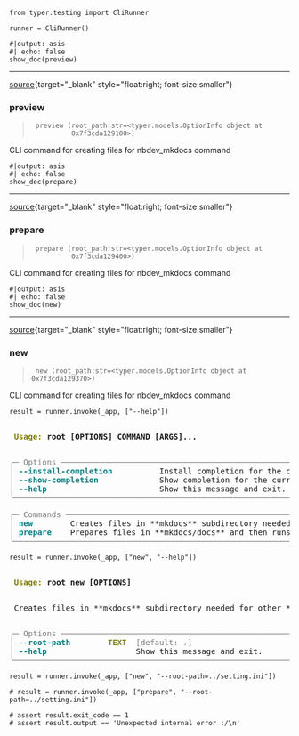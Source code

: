 <!-- WARNING: THIS FILE WAS AUTOGENERATED! DO NOT EDIT! -->


```
from typer.testing import CliRunner

runner = CliRunner()
```


```
#|output: asis
#| echo: false
show_doc(preview)
```




---

[source](https://github.com/airtai/nbdev-mkdocs/blob/main/nbdev_mkdocs/mkdocs.py#L391){target="_blank" style="float:right; font-size:smaller"}

### preview

>      preview (root_path:str=<typer.models.OptionInfo object at
>               0x7f3cda129100>)

CLI command for creating files for nbdev_mkdocs command




```
#|output: asis
#| echo: false
show_doc(prepare)
```




---

[source](https://github.com/airtai/nbdev-mkdocs/blob/main/nbdev_mkdocs/mkdocs.py#L349){target="_blank" style="float:right; font-size:smaller"}

### prepare

>      prepare (root_path:str=<typer.models.OptionInfo object at
>               0x7f3cda129400>)

CLI command for creating files for nbdev_mkdocs command




```
#|output: asis
#| echo: false
show_doc(new)
```




---

[source](https://github.com/airtai/nbdev-mkdocs/blob/main/nbdev_mkdocs/mkdocs.py#L207){target="_blank" style="float:right; font-size:smaller"}

### new

>      new (root_path:str=<typer.models.OptionInfo object at 0x7f3cda129370>)

CLI command for creating files for nbdev_mkdocs command




```
result = runner.invoke(_app, ["--help"])
```


<pre style="white-space:pre;overflow-x:auto;line-height:normal;font-family:Menlo,'DejaVu Sans Mono',consolas,'Courier New',monospace"><span style="font-weight: bold">                                                                                                                   </span>
<span style="font-weight: bold"> </span><span style="color: #808000; text-decoration-color: #808000; font-weight: bold">Usage: </span><span style="font-weight: bold">root [OPTIONS] COMMAND [ARGS]...                                                                           </span>
<span style="font-weight: bold">                                                                                                                   </span>
</pre>




<pre style="white-space:pre;overflow-x:auto;line-height:normal;font-family:Menlo,'DejaVu Sans Mono',consolas,'Courier New',monospace"><span style="color: #7f7f7f; text-decoration-color: #7f7f7f">╭─ Options ───────────────────────────────────────────────────────────────────────────────────────────────────────╮</span>
<span style="color: #7f7f7f; text-decoration-color: #7f7f7f">│</span> <span style="color: #008080; text-decoration-color: #008080; font-weight: bold">--install-completion</span>          Install completion for the current shell.                                         <span style="color: #7f7f7f; text-decoration-color: #7f7f7f">│</span>
<span style="color: #7f7f7f; text-decoration-color: #7f7f7f">│</span> <span style="color: #008080; text-decoration-color: #008080; font-weight: bold">--show-completion</span>             Show completion for the current shell, to copy it or customize the installation.  <span style="color: #7f7f7f; text-decoration-color: #7f7f7f">│</span>
<span style="color: #7f7f7f; text-decoration-color: #7f7f7f">│</span> <span style="color: #008080; text-decoration-color: #008080; font-weight: bold">--help</span>                        Show this message and exit.                                                       <span style="color: #7f7f7f; text-decoration-color: #7f7f7f">│</span>
<span style="color: #7f7f7f; text-decoration-color: #7f7f7f">╰─────────────────────────────────────────────────────────────────────────────────────────────────────────────────╯</span>
</pre>




<pre style="white-space:pre;overflow-x:auto;line-height:normal;font-family:Menlo,'DejaVu Sans Mono',consolas,'Courier New',monospace"><span style="color: #7f7f7f; text-decoration-color: #7f7f7f">╭─ Commands ──────────────────────────────────────────────────────────────────────────────────────────────────────╮</span>
<span style="color: #7f7f7f; text-decoration-color: #7f7f7f">│</span> <span style="color: #008080; text-decoration-color: #008080; font-weight: bold">new       </span> Creates files in **mkdocs** subdirectory needed for other **nbdev_mkdocs** subcommands               <span style="color: #7f7f7f; text-decoration-color: #7f7f7f">│</span>
<span style="color: #7f7f7f; text-decoration-color: #7f7f7f">│</span> <span style="color: #008080; text-decoration-color: #008080; font-weight: bold">prepare   </span> Prepares files in **mkdocs/docs** and then runs **mkdocs build** command on them                     <span style="color: #7f7f7f; text-decoration-color: #7f7f7f">│</span>
<span style="color: #7f7f7f; text-decoration-color: #7f7f7f">╰─────────────────────────────────────────────────────────────────────────────────────────────────────────────────╯</span>
</pre>




```
result = runner.invoke(_app, ["new", "--help"])
```


<pre style="white-space:pre;overflow-x:auto;line-height:normal;font-family:Menlo,'DejaVu Sans Mono',consolas,'Courier New',monospace"><span style="font-weight: bold">                                                                                                                   </span>
<span style="font-weight: bold"> </span><span style="color: #808000; text-decoration-color: #808000; font-weight: bold">Usage: </span><span style="font-weight: bold">root new [OPTIONS]                                                                                         </span>
<span style="font-weight: bold">                                                                                                                   </span>
</pre>




<pre style="white-space:pre;overflow-x:auto;line-height:normal;font-family:Menlo,'DejaVu Sans Mono',consolas,'Courier New',monospace"> Creates files in **mkdocs** subdirectory needed for other **nbdev_mkdocs** subcommands                            

</pre>




<pre style="white-space:pre;overflow-x:auto;line-height:normal;font-family:Menlo,'DejaVu Sans Mono',consolas,'Courier New',monospace"><span style="color: #7f7f7f; text-decoration-color: #7f7f7f">╭─ Options ───────────────────────────────────────────────────────────────────────────────────────────────────────╮</span>
<span style="color: #7f7f7f; text-decoration-color: #7f7f7f">│</span> <span style="color: #008080; text-decoration-color: #008080; font-weight: bold">--root-path</span>        <span style="color: #808000; text-decoration-color: #808000; font-weight: bold">TEXT</span>  <span style="color: #7f7f7f; text-decoration-color: #7f7f7f">[default: .]</span>                                                                           <span style="color: #7f7f7f; text-decoration-color: #7f7f7f">│</span>
<span style="color: #7f7f7f; text-decoration-color: #7f7f7f">│</span> <span style="color: #008080; text-decoration-color: #008080; font-weight: bold">--help</span>             <span style="color: #808000; text-decoration-color: #808000; font-weight: bold">    </span>  Show this message and exit.                                                            <span style="color: #7f7f7f; text-decoration-color: #7f7f7f">│</span>
<span style="color: #7f7f7f; text-decoration-color: #7f7f7f">╰─────────────────────────────────────────────────────────────────────────────────────────────────────────────────╯</span>
</pre>




```
result = runner.invoke(_app, ["new", "--root-path=../setting.ini"])
```


```
# result = runner.invoke(_app, ["prepare", "--root-path=../setting.ini"])

# assert result.exit_code == 1
# assert result.output == 'Unexpected internal error :/\n'
```


```

```


```

```
